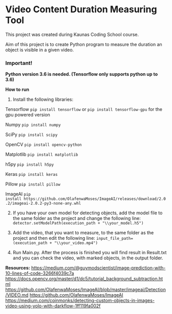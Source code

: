 # Video Content Duration Measuring Tool

This project was created during Kaunas Coding School course.

Aim of this project is to create Python program to measure the duration an object is visible in a given video.

### Important!
**Python version 3.6 is needed. (Tensorflow only supports python up to 3.6)**

**How to run**

1. Install the following libraries:
	
Tensorflow 
`pip install tensorflow` or ```pip install tensorflow-gpu``` for the gpu powered version

Numpy
`pip install numpy`
	
SciPy
`pip install scipy`
	
OpenCV
`pip install opencv-python`
	
Matplotlib
`pip install matplotlib`
	
h5py
`pip install h5py`
	
Keras
`pip install keras`
	
Pillow
`pip install pillow`
	
ImageAI
`pip install https://github.com/OlafenwaMoses/ImageAI/releases/download/2.0.2/imageai-2.0.2-py3-none-any.whl`

2. If you have your own model for detecting objects, add the model file to the same folder as the project and change the following line:
`detector.setModelPath(execution_path + "\\your_model.h5")`

3. Add the video, that you want to measure, to the same folder as the project and then edit the following line:
`input_file_path=(execution_path + "\\your_video.mp4")`

4. Run Main.py. After the process is finished you will find result in Result.txt and you can check the video, with marked objects, in the output folder.

**Resources:**
https://medium.com/@guymodscientist/image-prediction-with-10-lines-of-code-3266f4039c7a
https://docs.opencv.org/master/d1/dc5/tutorial_background_subtraction.html
https://github.com/OlafenwaMoses/ImageAI/blob/master/imageai/Detection/VIDEO.md
https://github.com/OlafenwaMoses/ImageAI
https://medium.com/coinmonks/detecting-custom-objects-in-images-video-using-yolo-with-darkflow-1ff119fa002f
